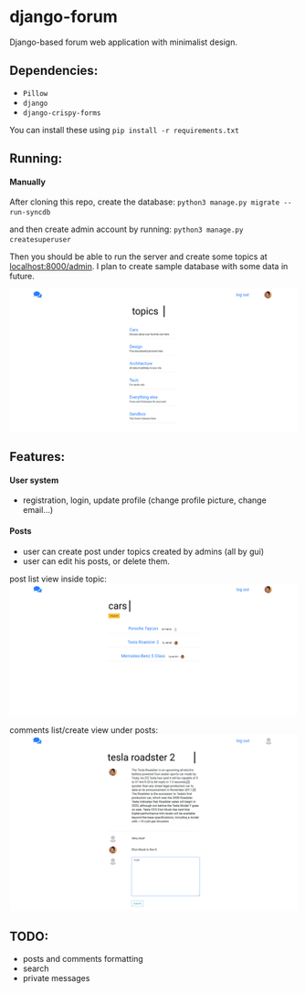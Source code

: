 # django-forum
Django-based forum web application with minimalist design.

## Dependencies:
 - `Pillow`
 - `django`
 - `django-crispy-forms`
 
 You can install these using `pip install -r requirements.txt`

## Running:

#### Manually

After cloning this repo, create the database:
`python3 manage.py migrate --run-syncdb`

and then create admin account by running:
`python3 manage.py createsuperuser`

Then you should be able to run the server and create some topics at [localhost:8000/admin](localhost:8000/admin). I plan to create sample database with some data in future.

![](screenshots/topics.png)

## Features:
#### User system
- registration, login, update profile (change profile picture, change email...)

#### Posts
- user can create post under topics created by admins (all by gui)
- user can edit his posts, or delete them.

post list view inside topic:
![](screenshots/topic.png)

comments list/create view under posts:
![](screenshots/post.png)

## TODO:

- posts and comments formatting
- search
- private messages
